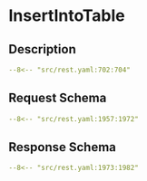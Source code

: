 # InsertIntoTable

## Description

```yaml
--8<-- "src/rest.yaml:702:704"
```

## Request Schema

```yaml
--8<-- "src/rest.yaml:1957:1972"
```
## Response Schema

```yaml
--8<-- "src/rest.yaml:1973:1982"
```
